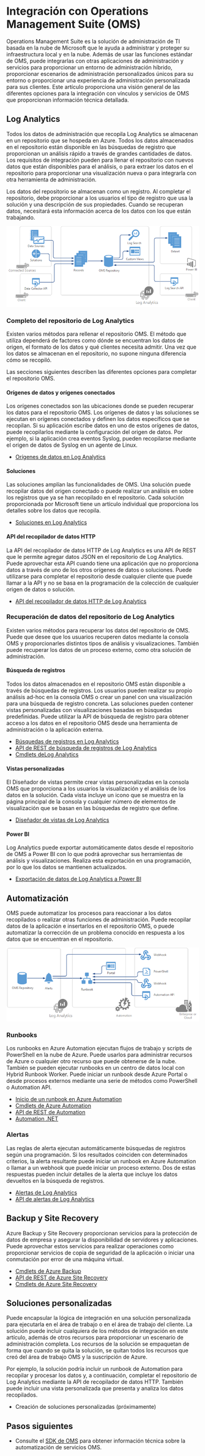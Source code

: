 <properties
   pageTitle="Integración con Operations Management Suite (OMS) | Microsoft Azure"
   description="Además de usar las funciones estándar de OMS, puede integrarlas con otras aplicaciones de administración y servicios para proporcionar un entorno de administración híbrido, proporcionar escenarios de administración personalizados únicos para su entorno o proporcionar una experiencia de administración personalizada para sus clientes.  Este artículo proporciona una visión general de las diferentes opciones para la integración con OMS y vínculos a artículos que proporcionan información técnica detallada."
   services="operations-management-suite"
   documentationCenter=""
   authors="bwren"
   manager="jwhit"
   editor="tysonn" />
<tags
   ms.service="operations-management-suite"
   ms.devlang="na"
   ms.topic="article"
   ms.tgt_pltfrm="na"
   ms.workload="infrastructure-services"
   ms.date="09/23/2016"
   ms.author="bwren" />


# <a name="integrating-with-operations-management-suite-(oms)"></a>Integración con Operations Management Suite (OMS)

Operations Management Suite es la solución de administración de TI basada en la nube de Microsoft que le ayuda a administrar y proteger su infraestructura local y en la nube.  Además de usar las funciones estándar de OMS, puede integrarlas con otras aplicaciones de administración y servicios para proporcionar un entorno de administración híbrido, proporcionar escenarios de administración personalizados únicos para su entorno o proporcionar una experiencia de administración personalizada para sus clientes.  Este artículo proporciona una visión general de las diferentes opciones para la integración con vínculos y servicios de OMS que proporcionan información técnica detallada. 



## <a name="log-analytics"></a>Log Analytics
Todos los datos de administración que recopila Log Analytics se almacenan en un repositorio que se hospeda en Azure.  Todos los datos almacenados en el repositorio están disponible en las búsquedas de registro que proporcionan un análisis rápido a través de grandes cantidades de datos.  Los requisitos de integración pueden para llenar el repositorio con nuevos datos que están disponibles para el análisis, o para extraer los datos en el repositorio para proporcionar una visualización nueva o para integrarla con otra herramienta de administración.

Los datos del repositorio se almacenan como un registro.  Al completar el repositorio, debe proporcionar a los usuarios el tipo de registro que usa la solución y una descripción de sus propiedades.  Cuando se recuperan datos, necesitará esta información acerca de los datos con los que están trabajando.

![Completado del repositorio OMS](media/operations-management-suite-integration/repository.png)


### <a name="populate-the-log-analytics-repository"></a>Completo del repositorio de Log Analytics
Existen varios métodos para rellenar el repositorio OMS.  El método que utiliza dependerá de factores como dónde se encuentran los datos de origen, el formato de los datos y qué clientes necesita admitir.  Una vez que los datos se almacenan en el repositorio, no supone ninguna diferencia cómo se recopiló.

Las secciones siguientes describen las diferentes opciones para completar el repositorio OMS.

#### <a name="connected-sources-and-data-sources"></a>Orígenes de datos y orígenes conectados 
Los orígenes conectados son las ubicaciones donde se pueden recuperar los datos para el repositorio OMS.  Los orígenes de datos y las soluciones se ejecutan en orígenes conectados y definen los datos específicos que se recopilan.  Si su aplicación escribe datos en uno de estos orígenes de datos, puede recopilarlos mediante la configuración del origen de datos.  Por ejemplo, si la aplicación crea eventos Syslog, pueden recopilarse mediante el origen de datos de Syslog en un agente de Linux.

- [Orígenes de datos en Log Analytics](../log-analytics/log-analytics-data-sources.md)

#### <a name="solutions"></a>Soluciones

Las soluciones amplían las funcionalidades de OMS.  Una solución puede recopilar datos del origen conectado o puede realizar un análisis en sobre los registros que ya se han recopilado en el repositorio.  Cada solución proporcionada por Microsoft tiene un artículo individual que proporciona los detalles sobre los datos que recopila.

- [Soluciones en Log Analytics](../log-analytics/log-analytics-add-solutions.md)



#### <a name="http-data-collector-api"></a>API del recopilador de datos HTTP

La API del recopilador de datos HTTP de Log Analytics es una API de REST que le permite agregar datos JSON en el repositorio de Log Analytics.  Puede aprovechar esta API cuando tiene una aplicación que no proporciona datos a través de uno de los otros orígenes de datos o soluciones.  Puede utilizarse para completar el repositorio desde cualquier cliente que puede llamar a la API y no se basa en la programación de la colección de cualquier origen de datos o solución.

- [API del recopilador de datos HTTP de Log Analytics](../log-analytics/log-analytics-data-collector-api.md)


### <a name="retrieve-data-from-the-log-analytics-repository"></a>Recuperación de datos del repositorio de Log Analytics

Existen varios métodos para recuperar los datos del repositorio de OMS.  Puede que desee que los usuarios recuperen datos mediante la consola OMS y proporcionarles distintos tipos de análisis y visualizaciones.  También puede recuperar los datos de un proceso externo, como otra solución de administración.

#### <a name="log-searches"></a>Búsqueda de registros

Todos los datos almacenados en el repositorio OMS están disponible a través de búsquedas de registros.  Los usuarios pueden realizar su propio análisis ad-hoc en la consola OMS o crear un panel con una visualización para una búsqueda de registro concreta.  Las soluciones pueden contener vistas personalizadas con visualizaciones basadas en búsquedas predefinidas.  Puede utilizar la API de búsqueda de registro para obtener acceso a los datos en el repositorio OMS desde una herramienta de administración o la aplicación externa.  

- [Búsquedas de registros en Log Analytics](../log-analytics/log-analytics-log-searches.md)
- [API de REST de búsqueda de registros de Log Analytics](../log-analytics/log-analytics-log-search-api.md)
- [Cmdlets deLog Analytics](https://msdn.microsoft.com/library/mt188224.aspx)



#### <a name="custom-views"></a>Vistas personalizadas 
El Diseñador de vistas permite crear vistas personalizadas en la consola OMS que proporciona a los usuarios la visualización y el análisis de los datos en la solución.  Cada vista incluye un icono que se muestra en la página principal de la consola y cualquier número de elementos de visualización que se basan en las búsquedas de registro que define.
  
- [Diseñador de vistas de Log Analytics](../log-analytics/log-analytics-view-designer.md)


#### <a name="power-bi"></a>Power BI

Log Analytics puede exportar automáticamente datos desde el repositorio de OMS a Power BI con lo que podrá aprovechar sus herramientas de análisis y visualizaciones.  Realiza esta exportación en una programación, por lo que los datos se mantienen actualizados. 

- [Exportación de datos de Log Analytics a Power BI](../log-analytics/log-analytics-powerbi.md)




## <a name="automation"></a>Automatización

OMS puede automatizar los procesos para reaccionar a los datos recopilados o realizar otras funciones de administración.  Puede recopilar datos de la aplicación e insertarlos en el repositorio OMS, o puede automatizar la corrección de un problema conocido en respuesta a los datos que se encuentran en el repositorio. 

![Automatización](media/operations-management-suite-integration/automate.png)

### <a name="runbooks"></a>Runbooks

Los runbooks en Azure Automation ejecutan flujos de trabajo y scripts de PowerShell en la nube de Azure.  Puede usarlos para administrar recursos de Azure o cualquier otro recurso que puede obtenerse de la nube.  También se pueden ejecutar runbooks en un centro de datos local con Hybrid Runbook Worker.  Puede iniciar un runbook desde Azure Portal o desde procesos externos mediante una serie de métodos como PowerShell o Automation API.

- [Inicio de un runbook en Azure Automation](../automation/automation-starting-a-runbook.md)
- [Cmdlets de Azure Automation](https://msdn.microsoft.com/library/dn690262.aspx)
- [API de REST de Automation](https://msdn.microsoft.com/library/mt662285.aspx)
- [Automation .NET](https://msdn.microsoft.com//library/mt465763.aspx)

### <a name="alerts"></a>Alertas

Las reglas de alerta ejecutan automáticamente búsquedas de registros según una programación.  Si los resultados coinciden con determinados criterios, la alerta resultante puede iniciar un runbook en Azure Automation o llamar a un webhook que puede iniciar un proceso externo.  Dos de estas respuestas pueden incluir detalles de la alerta que incluye los datos devueltos en la búsqueda de registros.

- [Alertas de Log Analytics](../log-analytics/log-analytics-alerts.md)
- [API de alertas de Log Analytics](../log-analytics/log-analytics-api-alerts.md)


## <a name="backup-and-site-recovery"></a>Backup y Site Recovery

Azure Backup y Site Recovery proporcionan servicios para la protección de datos de empresa y asegurar la disponibilidad de servidores y aplicaciones.  Puede aprovechar estos servicios para realizar operaciones como proporcionar servicios de copia de seguridad de la aplicación o iniciar una conmutación por error de una máquina virtual.

- [Cmdlets de Azure Backup](https://msdn.microsoft.com/library/mt619253.aspx)
- [API de REST de Azure Site Recovery](https://msdn.microsoft.com/library/azure/mt750497.aspx)
- [Cmdlets de Azure Site Recovery](https://msdn.microsoft.com/library/mt637930.aspx)

## <a name="custom-solutions"></a>Soluciones personalizadas

Puede encapsular la lógica de integración en una solución personalizada para ejecutarla en el área de trabajo o en el área de trabajo del cliente.  La solución puede incluir cualquiera de los métodos de integración en este artículo, además de otros recursos para proporcionar un escenario de administración completa.  Los recursos de la solución se empaquetan de forma que cuando se quita la solución, se quitan todos los recursos que creó del área de trabajo OMS y la suscripción de Azure.

Por ejemplo, la solución podría incluir un runbook de Automation para recopilar y procesar los datos y, a continuación, completar el repositorio de Log Analytics mediante la API de recopilador de datos HTTP.  También puede incluir una vista personalizada que presenta y analiza los datos recopilados.  

- Creación de soluciones personalizadas (próximamente)    

## <a name="next-steps"></a>Pasos siguientes
- Consulte el [SDK de OMS](operations-management-suite-sdk.md) para obtener información técnica sobre la automatización de servicios OMS.  



<!--HONumber=Oct16_HO2-->


